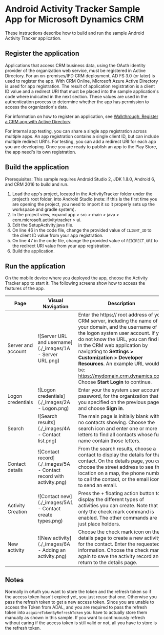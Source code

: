 # Android Activity Tracker Sample App for Microsoft Dynamics CRM

These instructions describe how to build and run the sample Android Activity Tracker application. 

## Register the application

Applications that access CRM business data, using the OAuth identity provider of the organization web service, must be registered in Active Directory. For an on-premises/IFD CRM deployment, AD FS 3.0 (or later) is used to register the app. With CRM Online, Microsoft Azure Active Directory is used for app registration. The result of application registration is a client ID value and a redirect URI that must be placed into the sample application's code where indicated in the next section. These values are used in the authentication process to determine whether the app has permission to access the organization's data.

For information on how to register an application, see [Walkthrough: Register a CRM app with Active Directory](https://msdn.microsoft.com/en-us/library/dn531010.aspx).

For internal app testing, you can share a single app registration across multiple apps. An app registration contains a single client ID, but can include multiple redirect URI's. For testing, you can add a redirect URI for each app you are developing. Once you are ready to publish an app to the Play Store, the app need's its own registration.

## Build the application

Prerequisites: This sample requires Android Studio 2, JDK 1.8.0, Android 6, and CRM 2016 to build and run.

1. Load the app's project, located in the ActivityTracker folder under the project’s root folder, into Android Studio (note: if this is the first time you are opening the project, you need to import it so it properly sets up the workspace and gradle system).
2. In the project view, expand app > src > main > java > com.microsoft.activitytracker > ui.
3. Edit the SetupActivity.java file.
4. On line 46 in the code file, change the provided value of `CLIENT_ID` to the client ID value from your app registration.
5. On line 47 in the code file, change the provided value of `REDIRECT_URI` to the redirect URI value from your app registration.
6. Build the application.

## Run the application

On the mobile device where you deployed the app, choose the Activity Tracker app to start it. The following screens show how to access the features of the app.

Page | Visual Navigation | Description
------- | ---- | ----
Server and account | ![Server URL and username](./_images/1A - Server URL.png) | Enter the https:// root address of your CRM server, including the name of your domain, and the username of the logon system user account. If you do not know the URL, you can find it in the CRM web application by navigating to **Settings > Customization > Developer Resources**. An example URL would be: https://mydomain.crm.dynamics.com. Choose **Start Login** to continue.
Logon credentials |![Logon credentials](./_images/2A - Logon.png) | Enter your the system user account password, for the organization that you specified on the previous page, and choose **Sign in**.
Search | ![Search results](./_images/4A - Contact list.png) | The main page is initially blank with no contacts showing. Choose the search icon and enter one or more letters to find all contacts whose full name contain those letters.
Contact details | ![Contact record](./_images/5A - Contact record with activity.png) | From the search results, choose a contact to display the details for that contact. On the details page, you can choose the street address to see that location on a map, the phone number to call the contact, or the email icon to send an email.
Activity Creation | ![Contact new](./_images/5A1 - Contact create types.png) | Press the + floating action button to display the different types of activities you can create. Note that only the check mark command is enabled. The other commands are just place holders.
New activity | ![New activity](./_images/6A - Adding an activity.png) | Choose the check mark icon on the details page to create a new activity for the contact. Enter the requested information. Choose the check mark again to save the activity record and return to the details page.

## Notes

Normally in oAuth you want to store the token and the refresh token so if the access token hasn't expired yet, you just reuse that one. Otherwise you pass the refresh token to get a new access token. Since you are unable to access the Token from ADAL, and you are required to pass the refresh token into `acquireTokenByRefreshToken` you have to actually store them manually as shown in this sample. If you want to continuously refresh without caring if the access token is still valid or not, all you have to store is the refresh token.